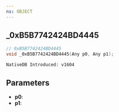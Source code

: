 ```yaml
---
ns: OBJECT
---
```

## _0xB5B7742424BD4445

```c
// 0xB5B7742424BD4445
void _0xB5B7742424BD4445(Any p0, Any p1);
```

```
NativeDB Introduced: v1604
```

## Parameters
* **p0**:
* **p1**:
